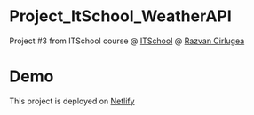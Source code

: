 # Project_ItSchool_WeatherAPI

Project #3 from  ITSchool course @ [ITSchool](https://www.itschool.ro/) @ [Razvan Cirlugea](https://github.com/razvancir96)

# Demo
This project is deployed on [Netlify](https://proiect-itschool-vremeait-alinsima.netlify.app/)
